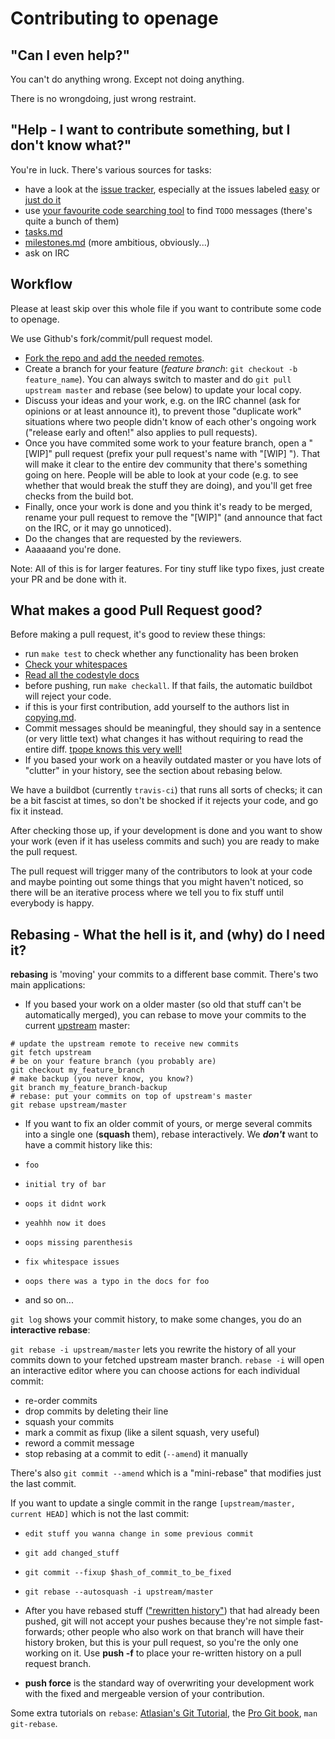Contributing to openage
=======================

"Can I even help?"
------------------

You can't do anything wrong. Except not doing anything.

There is no wrongdoing, just wrong restraint.


"Help - I want to contribute something, but I don't know what?"
---------------------------------------------------------------

You're in luck. There's various sources for tasks:

 - have a look at the [issue tracker](https://github.com/sfttech/openage/issues), especially at the issues labeled [easy](https://github.com/SFTtech/openage/labels/easy) or [just do it](https://github.com/SFTtech/openage/labels/just%20do%20it)
 - use [your favourite code searching tool](https://github.com/ggreer/the_silver_searcher) to find `TODO` messages (there's quite a bunch of them)
 - [tasks.md](/doc/tasks.md)
 - [milestones.md](/doc/milestones.md) (more ambitious, obviously...)
 - ask on IRC


Workflow
--------

Please at least skip over this whole file if you want to contribute some code to openage.

We use Github's fork/commit/pull request model.

- [Fork the repo and add the needed remotes](https://help.github.com/articles/fork-a-repo/).
- Create a branch for your feature (*feature branch*: `git checkout -b feature_name`). You can always switch to master and do `git pull upstream master` and rebase (see below) to update your local copy.
- Discuss your ideas and your work, e.g. on the IRC channel (ask for opinions or at least announce it), to prevent those "duplicate work" situations where two people didn't know of each other's ongoing work ("release early and often!" also applies to pull requests).
- Once you have commited some work to your feature branch, open a "[WIP]" pull request (prefix your pull request's name with "[WIP] "). That will make it clear to the entire dev community that there's something going on here. People will be able to look at your code (e.g. to see whether that would break the stuff they are doing), and you'll get free checks from the build bot.
- Finally, once your work is done and you think it's ready to be merged, rename your pull request to remove the "[WIP]" (and announce that fact on the IRC, or it may go unnoticed).
- Do the changes that are requested by the reviewers.
- Aaaaaand you're done.

Note: All of this is for larger features. For tiny stuff like typo fixes, just create your PR and be done with it.


What makes a good Pull Request good?
------------------------------------

Before making a pull request, it's good to review these things:
- run `make test` to check whether any functionality has been broken
- [Check your whitespaces](https://github.com/SFTtech/openage/blob/master/doc/code_style/tabs_n_spaces.md)
- [Read all the codestyle docs]( https://github.com/SFTtech/openage/tree/master/doc/code_style)
- before pushing, run `make checkall`. If that fails, the automatic buildbot will reject your code.
- if this is your first contribution, add yourself to the authors list in [copying.md](/copying.md).
- Commit messages should be meaningful, they should say in a sentence (or very little text) what changes it has without requiring to read the entire diff. [tpope knows this very well!](http://tbaggery.com/2008/04/19/a-note-about-git-commit-messages.html)
- If you based your work on a heavily outdated master or you have lots of "clutter" in your history, see the section about rebasing below.

We have a buildbot (currently `travis-ci`) that runs all sorts of checks; it can be a bit fascist at times, so don't be shocked if it rejects your code, and go fix it instead.

After checking those up, if your development is done and you want to show your work (even if it has useless commits and such) you are ready to make the pull request.

The pull request will trigger many of the contributors to look at your code and maybe pointing out some things that you might haven't noticed, so there will be an iterative process where we tell you to fix stuff until everybody is happy.


Rebasing - What the hell is it, and (why) do I need it?
-------------------------------------------------------

**rebasing** is 'moving' your commits to a different base commit. There's two main applications:

- If you based your work on a older master (so old that stuff can't be automatically merged),
  you can rebase to move your commits to the current [upstream](https://help.github.com/articles/fork-a-repo/) master:

```
# update the upstream remote to receive new commits
git fetch upstream
# be on your feature branch (you probably are)
git checkout my_feature_branch
# make backup (you never know, you know?)
git branch my_feature_branch-backup
# rebase: put your commits on top of upstream's master
git rebase upstream/master
```

- If you want to fix an older commit of yours, or merge several commits into a single one (**squash** them), rebase interactively.
  We ***don't*** want to have a commit history like this:

 - `foo`
 - `initial try of bar`
 - `oops it didnt work`
 - `yeahhh now it does`
 - `oops missing parenthesis`
 - `fix whitespace issues`
 - `oops there was a typo in the docs for foo`
 - and so on...

 `git log` shows your commit history, to make some changes, you do an **interactive rebase**:

 `git rebase -i upstream/master` lets you rewrite the history of all your commits down to your fetched upstream master branch.
 `rebase -i` will open an interactive editor where you can choose actions for each individual commit:

 - re-order commits
 - drop commits by deleting their line
 - squash your commits
 - mark a commit as fixup (like a silent squash, very useful)
 - reword a commit message
 - stop rebasing at a commit to edit (`--amend`) it manually

 There's also `git commit --amend` which is a "mini-rebase" that modifies just the last commit.

 If you want to update a single commit in the range `[upstream/master, current HEAD]` which is not the last commit:

 - `edit stuff you wanna change in some previous commit`
 - `git add changed_stuff`
 - `git commit --fixup $hash_of_commit_to_be_fixed`
 - `git rebase --autosquash -i upstream/master`

- After you have rebased stuff (["rewritten history"](https://www.youtube.com/watch?v=9lXuZHkOoH8)) that had already been pushed, git will not accept your pushes because they're not simple fast-forwards; other people who also work on that branch will have their history broken, but this is your pull request, so you're the only one working on it. Use **push -f** to place your re-written history on a pull request branch.

- **push force** is the standard way of overwriting your development work with the fixed and mergeable version of your contribution.

Some extra tutorials on `rebase`: [Atlasian's Git Tutorial](https://www.atlassian.com/git/tutorials/rewriting-history/), the [Pro Git book](http://git-scm.com/book), `man git-rebase`.
